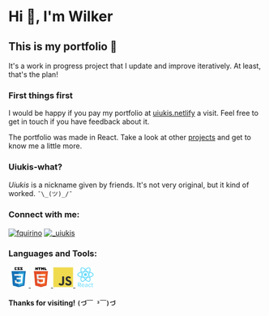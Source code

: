 # Hi 👋, I'm Wilker

## This is my portfolio :information_desk_person:
It's a work in progress project that I update and improve iteratively. At least, that's the plan!

### First things first
I would be happy if you pay my portfolio at [uiukis.netlify](http://uiukis.netlify.app/) a visit. Feel free to get in touch if you have feedback about it.

The portfolio was made in React. Take a look at other [projects](https://github.com/uiukis?tab=repositories) and get to know me a little more.

### Uiukis-what?
*Uiukis* is a nickname given by friends. It's not very original, but it kind of worked.  `¯\_(ツ)_/¯`

### Connect with me:
<p align="left">
<a href="https://linkedin.com/in/fquirino" target="blank"><img align="center" src="https://raw.githubusercontent.com/rahuldkjain/github-profile-readme-generator/master/src/images/icons/Social/linked-in-alt.svg" alt="fquirino" height="30" width="40" /></a>
<a href="https://instagram.com/_uiukis" target="blank"><img align="center" src="https://raw.githubusercontent.com/rahuldkjain/github-profile-readme-generator/master/src/images/icons/Social/instagram.svg" alt="_uiukis" height="30" width="40" /></a>
</p>

### Languages and Tools:
<p align="left"> <a href="https://www.w3schools.com/css/" target="_blank"> <img src="https://raw.githubusercontent.com/devicons/devicon/master/icons/css3/css3-original-wordmark.svg" alt="css3" width="40" height="40"/> </a> <a href="https://www.w3.org/html/" target="_blank"> <img src="https://raw.githubusercontent.com/devicons/devicon/master/icons/html5/html5-original-wordmark.svg" alt="html5" width="40" height="40"/> </a> <a href="https://developer.mozilla.org/en-US/docs/Web/JavaScript" target="_blank"> <img src="https://raw.githubusercontent.com/devicons/devicon/master/icons/javascript/javascript-original.svg" alt="javascript" width="40" height="40"/> </a> <a href="https://reactjs.org/" target="_blank"> <img src="https://raw.githubusercontent.com/devicons/devicon/master/icons/react/react-original-wordmark.svg" alt="react" width="40" height="40"/> </a> </p>


#### **Thanks for visiting! `(づ￣ ³￣)づ`**

